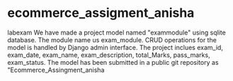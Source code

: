 # ecommerce_assigment_anisha
labexam
We have made a project model named "exammodule" using sqlite database.  The module name us exam_module. CRUD operations for the model is handled by Django admin interface. The project inclues exam_id, exam_date, exam_name, exam_description, total_Marks, pass_marks, exam_status. The model has been submitted in a public git repository as "Ecommerce_Assingment_anisha
